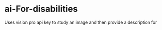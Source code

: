 # ai-For-disabilities
Uses vision pro api key to study an image and then provide a description for 
